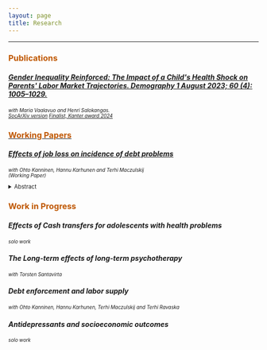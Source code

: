 ```yaml
---
layout: page
title: Research
---
```


<hr>
<h3 style="color:#bf5700;"> Publications </h3>

#### <a href="https://doi.org/10.1215/00703370-10828906"> *Gender Inequality Reinforced: The Impact of a Child&#39;s Health Shock on Parents&#39; Labor Market Trajectories. Demography 1 August 2023; 60 (4): 1005–1029.*</a> <br/>
 <p style="font-size:70%;"><i> with Maria Vaalavuo and Henri Salokangas. <br/>
   <a href="https://osf.io/preprints/socarxiv/wx83z">SocArXiv version</a> <a href="https://centers.purdue.edu/cff/initiatives/kanteraward/" >Finalist, Kanter award 2024 </i></p>


<h3 style="color:#bf5700;"> Working Papers </h3>

#### <a href="https://ossitahvonen.github.io/debt_burden_etla_WP.pdf"> *Effects of job loss on incidence of debt problems*</a> <br/>
 <p style="font-size:70%;"><i> with Ohto Kanninen, Hannu Karhunen and Terhi Maczulskij <br/>
 (Working Paper) </i></p>


<details>
 <summary style="font-size:80%;"> Abstract </summary>
      <p align="justify" style="font-size:80%;"> Some text
 </p>
  </details>


<h3 style="color:#bf5700;"> Work in Progress </h3>

#### *Effects of Cash transfers for adolescents with health problems* <br/>
<p style="font-size:70%;"><i> solo work </a> </i></p>

#### *The Long-term effects of long-term psychotherapy* <br/>
<p style="font-size:70%;"><i> with Torsten Santavirta </a> </i></p>

#### *Debt enforcement and labor supply* <br/>
<p style="font-size:70%;"><i> with Ohto Kanninen, Hannu Karhunen, Terhi Maczulskij and Terhi Ravaska  </a> </i></p>

#### *Antidepressants and socioeconomic outcomes* <br/>
<p style="font-size:70%;"><i> solo work </a> </i></p>
  
